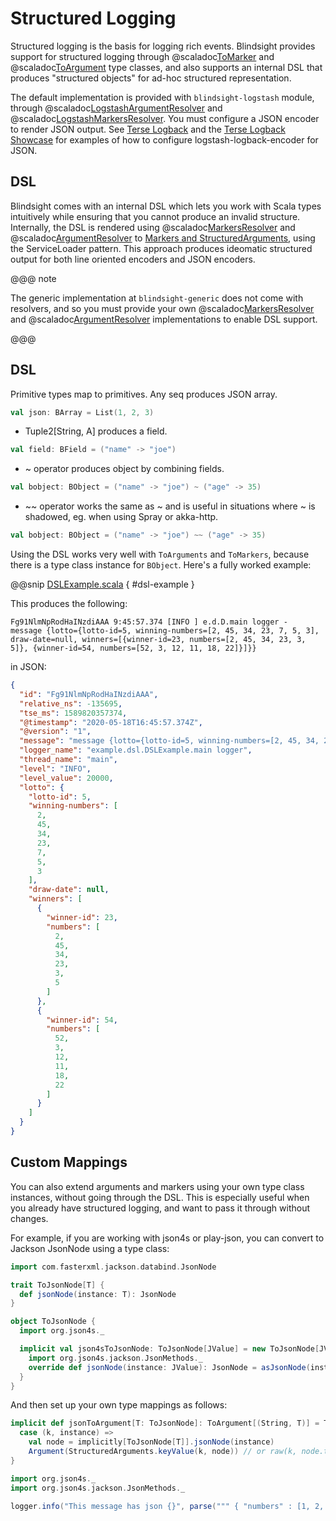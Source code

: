 # Structured Logging

Structured logging is the basis for logging rich events.  Blindsight provides support for structured logging through @scaladoc[ToMarker](com.tersesystems.blindsight.ToMarker) and @scaladoc[ToArgument](com.tersesystems.blindsight.ToArgument) type classes, and also supports an internal DSL that produces "structured objects" for ad-hoc structured representation.

The default implementation is provided with `blindsight-logstash` module, through @scaladoc[LogstashArgumentResolver](com.tersesystems.blindsight.logstash.LogstashArgumentResolver) and @scaladoc[LogstashMarkersResolver](com.tersesystems.blindsight.logstash.LogstashMarkersResolver).  You must configure a JSON encoder to render JSON output.  See [Terse Logback](https://tersesystems.github.io/terse-logback/) and the [Terse Logback Showcase](https://github.com/tersesystems/terse-logback-showcase) for examples of how to configure logstash-logback-encoder for JSON. 

## DSL

Blindsight comes with an internal DSL which lets you work with Scala types intuitively while ensuring that you cannot produce an invalid structure.  Internally, the DSL is rendered using @scaladoc[MarkersResolver](com.tersesystems.blindsight.MarkersResolver) and @scaladoc[ArgumentResolver](com.tersesystems.blindsight.ArgumentResolver) to [Markers and StructuredArguments](https://github.com/logstash/logstash-logback-encoder#event-specific-custom-fields), using the ServiceLoader pattern.  This approach produces ideomatic structured output for both line oriented encoders and JSON encoders.

@@@ note

The generic implementation at `blindsight-generic` does not come with resolvers, and so you must provide your own @scaladoc[MarkersResolver](com.tersesystems.blindsight.MarkersResolver) and @scaladoc[ArgumentResolver](com.tersesystems.blindsight.ArgumentResolver) implementations to enable DSL support.

@@@

## DSL

Primitive types map to primitives.  Any seq produces JSON array.

```scala
val json: BArray = List(1, 2, 3)
```

* Tuple2[String, A] produces a field.

```scala
val field: BField = ("name" -> "joe")
```

* ~ operator produces object by combining fields.

```scala
val bobject: BObject = ("name" -> "joe") ~ ("age" -> 35)
```

* ~~ operator works the same as ~ and is useful in situations where ~ is shadowed, eg. when using Spray or akka-http.

```scala
val bobject: BObject = ("name" -> "joe") ~~ ("age" -> 35)
```

Using the DSL works very well with `ToArguments` and `ToMarkers`, because there is a type class instance for `BObject`.  Here's a fully worked example:

@@snip [DSLExample.scala](../../../test/scala/example/dsl/DSLExample.scala) { #dsl-example }

This produces the following:

```text
Fg91NlmNpRodHaINzdiAAA 9:45:57.374 [INFO ] e.d.D.main logger -  message {lotto={lotto-id=5, winning-numbers=[2, 45, 34, 23, 7, 5, 3], draw-date=null, winners=[{winner-id=23, numbers=[2, 45, 34, 23, 3, 5]}, {winner-id=54, numbers=[52, 3, 12, 11, 18, 22]}]}}
```

in JSON:

```json
{
  "id": "Fg91NlmNpRodHaINzdiAAA",
  "relative_ns": -135695,
  "tse_ms": 1589820357374,
  "@timestamp": "2020-05-18T16:45:57.374Z",
  "@version": "1",
  "message": "message {lotto={lotto-id=5, winning-numbers=[2, 45, 34, 23, 7, 5, 3], draw-date=null, winners=[{winner-id=23, numbers=[2, 45, 34, 23, 3, 5]}, {winner-id=54, numbers=[52, 3, 12, 11, 18, 22]}]}}",
  "logger_name": "example.dsl.DSLExample.main logger",
  "thread_name": "main",
  "level": "INFO",
  "level_value": 20000,
  "lotto": {
    "lotto-id": 5,
    "winning-numbers": [
      2,
      45,
      34,
      23,
      7,
      5,
      3
    ],
    "draw-date": null,
    "winners": [
      {
        "winner-id": 23,
        "numbers": [
          2,
          45,
          34,
          23,
          3,
          5
        ]
      },
      {
        "winner-id": 54,
        "numbers": [
          52,
          3,
          12,
          11,
          18,
          22
        ]
      }
    ]
  }
}
```

## Custom Mappings

You can also extend arguments and markers using your own type class instances, without going through the DSL.  This is especially useful when you already have structured logging, and want to pass it through without changes.

For example, if you are working with json4s or play-json, you can convert to Jackson JsonNode using a type class:

```scala
import com.fasterxml.jackson.databind.JsonNode

trait ToJsonNode[T] {
  def jsonNode(instance: T): JsonNode
}

object ToJsonNode {
  import org.json4s._

  implicit val json4sToJsonNode: ToJsonNode[JValue] = new ToJsonNode[JValue] {
    import org.json4s.jackson.JsonMethods._
    override def jsonNode(instance: JValue): JsonNode = asJsonNode(instance)
  }
}
```

And then set up your own type mappings as follows:

```scala
implicit def jsonToArgument[T: ToJsonNode]: ToArgument[(String, T)] = ToArgument {
  case (k, instance) =>
    val node = implicitly[ToJsonNode[T]].jsonNode(instance)
    Argument(StructuredArguments.keyValue(k, node)) // or raw(k, node.toPrettyString)
}

import org.json4s._
import org.json4s.jackson.JsonMethods._

logger.info("This message has json {}", parse(""" { "numbers" : [1, 2, 3, 4] } """))
```
